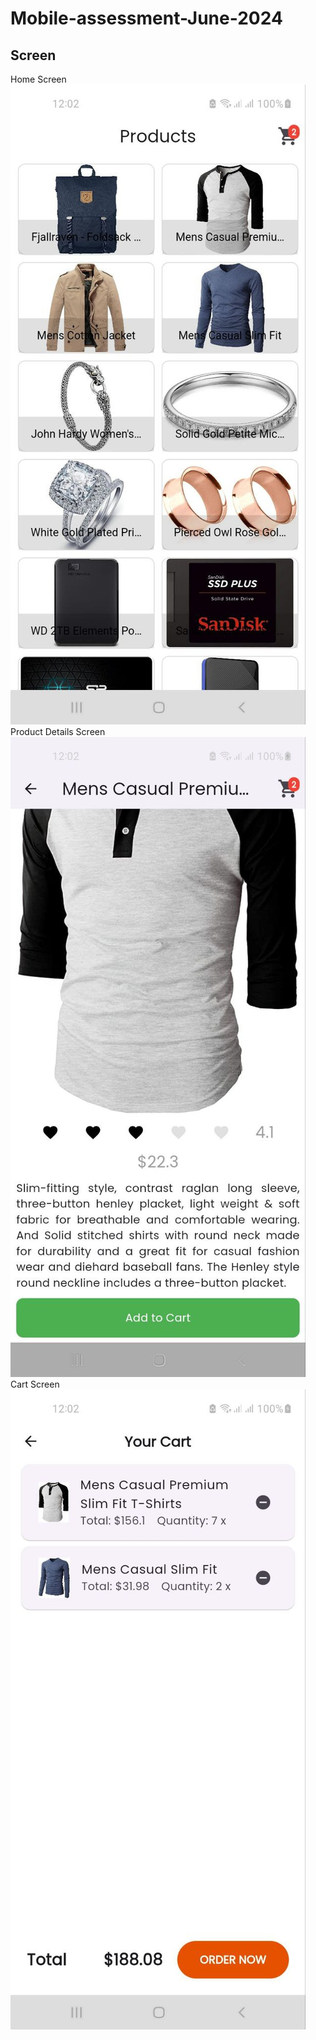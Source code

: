 # Mobile-assessment-June-2024


## Screen
Home Screen
![App UI](/home.jpg)
Product Details Screen
![App UI](/product-detail.jpg)
Cart Screen
![App UI](/cart.jpg)
